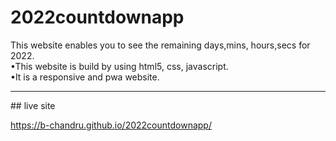 # 2022countdownapp
This website enables you to see the remaining days,mins, hours,secs for 2022.<br/>
•This website is build by using html5, css, javascript.<br/>
•It is a responsive and pwa website.

<hr/>
## live site 

https://b-chandru.github.io/2022countdownapp/

